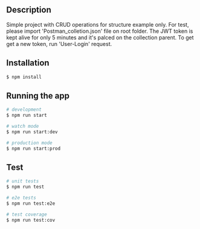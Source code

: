 ## Description

Simple project with CRUD operations for structure example only.
For test, please import 'Postman_colletion.json' file on root folder.
The JWT token is kept alive for only 5 minutes and it's palced on the collection parent. To get get a new token, run 'User-Login' request.

## Installation

```bash
$ npm install
```

## Running the app

```bash
# development
$ npm run start

# watch mode
$ npm run start:dev

# production mode
$ npm run start:prod
```

## Test

```bash
# unit tests
$ npm run test

# e2e tests
$ npm run test:e2e

# test coverage
$ npm run test:cov
```
